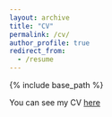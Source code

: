 ```yaml
---
layout: archive
title: "CV"
permalink: /cv/
author_profile: true
redirect_from:
  - /resume
---
```


{% include base_path %}

You can see my CV [here](https://github.com/baebyengseon/baebyengseon.github.io/blob/3491fba9b8e77b0bd060eed534eaf835e611edcd/files/CV.pdf)
